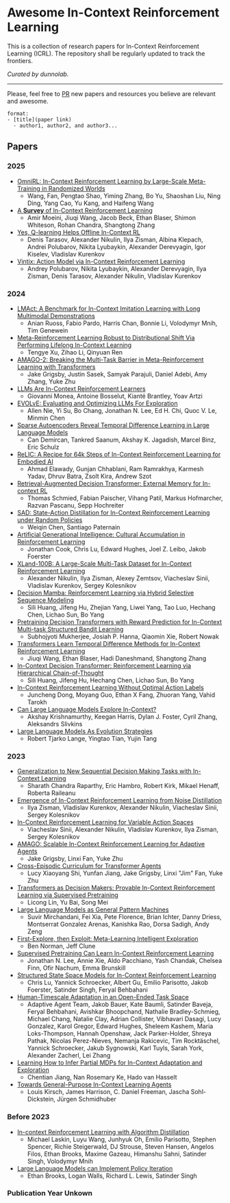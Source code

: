 # Awesome In-Context Reinforcement Learning 

This is a collection of research papers for In-Context Reinforcement Learning (ICRL). The repository shall be regularly updated to track the frontiers.

_Curated by dunnolab._

-----
Please, feel free to [PR](https://github.com/dunnolab/awesome-in-context-rl/pulls) new papers and resources you believe are relevant and awesome.
```
format:
- [title](paper link)
  - author1, author2, and author3...
```

## Papers
### 2025
- [OmniRL: In-Context Reinforcement Learning by Large-Scale Meta-Training in Randomized Worlds](https://arxiv.org/abs/2502.02869)
  - Wang, Fan, Pengtao Shao, Yiming Zhang, Bo Yu, Shaoshan Liu, Ning Ding, Yang Cao, Yu Kang, and Haifeng Wang
- [A **Survey** of In-Context Reinforcement Learning](https://arxiv.org/abs/2502.07978)
  - Amir Moeini, Jiuqi Wang, Jacob Beck, Ethan Blaser, Shimon Whiteson, Rohan Chandra, Shangtong Zhang
- [Yes, Q-learning Helps Offline In-Context RL](https://arxiv.org/abs/2502.17666)
  - Denis Tarasov, Alexander Nikulin, Ilya Zisman, Albina Klepach, Andrei Polubarov, Nikita Lyubaykin, Alexander Derevyagin, Igor Kiselev, Vladislav Kurenkov
- [Vintix: Action Model via In-Context Reinforcement Learning](https://arxiv.org/abs/2501.19400)
  - Andrey Polubarov, Nikita Lyubaykin, Alexander Derevyagin, Ilya Zisman, Denis Tarasov, Alexander Nikulin, Vladislav Kurenkov

### 2024
- [LMAct: A Benchmark for In-Context Imitation Learning with Long Multimodal Demonstrations](https://arxiv.org/abs/2412.01441)
  - Anian Ruoss, Fabio Pardo, Harris Chan, Bonnie Li, Volodymyr Mnih, Tim Genewein
- [Meta-Reinforcement Learning Robust to Distributional Shift Via Performing Lifelong In-Context Learning](https://proceedings.mlr.press/v235/xu24o.html)
  - Tengye Xu, Zihao Li, Qinyuan Ren
- [AMAGO-2: Breaking the Multi-Task Barrier in Meta-Reinforcement Learning with Transformers](https://arxiv.org/abs/2411.11188)
  - Jake Grigsby, Justin Sasek, Samyak Parajuli, Daniel Adebi, Amy Zhang, Yuke Zhu
- [LLMs Are In-Context Reinforcement Learners](https://arxiv.org/abs/2410.05362)
  - Giovanni Monea, Antoine Bosselut, Kianté Brantley, Yoav Artzi
- [EVOLvE: Evaluating and Optimizing LLMs For Exploration](https://arxiv.org/abs/2410.06238)
  - Allen Nie, Yi Su, Bo Chang, Jonathan N. Lee, Ed H. Chi, Quoc V. Le, Minmin Chen
- [Sparse Autoencoders Reveal Temporal Difference Learning in Large Language Models](https://arxiv.org/abs/2410.01280)
  - Can Demircan, Tankred Saanum, Akshay K. Jagadish, Marcel Binz, Eric Schulz
- [ReLIC: A Recipe for 64k Steps of In-Context Reinforcement Learning for Embodied AI](https://arxiv.org/abs/2410.02751)
  - Ahmad Elawady, Gunjan Chhablani, Ram Ramrakhya, Karmesh Yadav, Dhruv Batra, Zsolt Kira, Andrew Szot
- [Retrieval-Augmented Decision Transformer: External Memory for In-context RL](https://arxiv.org/abs/2410.07071)
  - Thomas Schmied, Fabian Paischer, Vihang Patil, Markus Hofmarcher, Razvan Pascanu, Sepp Hochreiter
- [SAD: State-Action Distillation for In-Context Reinforcement Learning under Random Policies](https://arxiv.org/abs/2410.19982)
  - Weiqin Chen, Santiago Paternain
- [Artificial Generational Intelligence: Cultural Accumulation in Reinforcement Learning](https://arxiv.org/abs/2406.00392)
  - Jonathan Cook, Chris Lu, Edward Hughes, Joel Z. Leibo, Jakob Foerster
- [XLand-100B: A Large-Scale Multi-Task Dataset for In-Context Reinforcement Learning](https://arxiv.org/abs/2406.08973)
  - Alexander Nikulin, Ilya Zisman, Alexey Zemtsov, Viacheslav Sinii, Vladislav Kurenkov, Sergey Kolesnikov
- [Decision Mamba: Reinforcement Learning via Hybrid Selective Sequence Modeling](https://arxiv.org/abs/2406.00079)
  - Sili Huang, Jifeng Hu, Zhejian Yang, Liwei Yang, Tao Luo, Hechang Chen, Lichao Sun, Bo Yang
- [Pretraining Decision Transformers with Reward Prediction for In-Context Multi-task Structured Bandit Learning](https://arxiv.org/abs/2406.05064)
  - Subhojyoti Mukherjee, Josiah P. Hanna, Qiaomin Xie, Robert Nowak
- [Transformers Learn Temporal Difference Methods for In-Context Reinforcement Learning](https://arxiv.org/abs/2405.13861)
  - Jiuqi Wang, Ethan Blaser, Hadi Daneshmand, Shangtong Zhang
- [In-Context Decision Transformer: Reinforcement Learning via Hierarchical Chain-of-Thought](https://arxiv.org/abs/2405.20692)
  - Sili Huang, Jifeng Hu, Hechang Chen, Lichao Sun, Bo Yang
- [In-Context Reinforcement Learning Without Optimal Action Labels](https://openreview.net/forum?id=8Dey9wo2qA)
  - Juncheng Dong, Moyang Guo, Ethan X Fang, Zhuoran Yang, Vahid Tarokh
- [Can Large Language Models Explore In-Context?](https://arxiv.org/abs/2403.15371)
  - Akshay Krishnamurthy, Keegan Harris, Dylan J. Foster, Cyril Zhang, Aleksandrs Slivkins
- [Large Language Models As Evolution Strategies](https://arxiv.org/abs/2402.18381)
  - Robert Tjarko Lange, Yingtao Tian, Yujin Tang
### 2023
- [Generalization to New Sequential Decision Making Tasks with In-Context Learning](https://arxiv.org/abs/2312.03801)
  - Sharath Chandra Raparthy, Eric Hambro, Robert Kirk, Mikael Henaff, Roberta Raileanu
- [Emergence of In-Context Reinforcement Learning from Noise Distillation](https://arxiv.org/abs/2312.12275)
  - Ilya Zisman, Vladislav Kurenkov, Alexander Nikulin, Viacheslav Sinii, Sergey Kolesnikov 
- [In-Context Reinforcement Learning for Variable Action Spaces](https://arxiv.org/abs/2312.13327)
  - Viacheslav Sinii, Alexander Nikulin, Vladislav Kurenkov, Ilya Zisman, Sergey Kolesnikov
- [AMAGO: Scalable In-Context Reinforcement Learning for Adaptive Agents](https://arxiv.org/abs/2310.09971)
  - Jake Grigsby, Linxi Fan, Yuke Zhu
- [Cross-Episodic Curriculum for Transformer Agents](https://arxiv.org/abs/2310.08549)
  - Lucy Xiaoyang Shi, Yunfan Jiang, Jake Grigsby, Linxi "Jim" Fan, Yuke Zhu
- [Transformers as Decision Makers: Provable In-Context Reinforcement Learning via Supervised Pretraining](https://arxiv.org/abs/2310.08566)
  - Licong Lin, Yu Bai, Song Mei
- [Large Language Models as General Pattern Machines](https://arxiv.org/abs/2307.04721)
  - Suvir Mirchandani, Fei Xia, Pete Florence, Brian Ichter, Danny Driess, Montserrat Gonzalez Arenas, Kanishka Rao, Dorsa Sadigh, Andy Zeng
- [First-Explore, then Exploit: Meta-Learning Intelligent Exploration](https://arxiv.org/abs/2307.02276)
  - Ben Norman, Jeff Clune
- [Supervised Pretraining Can Learn In-Context Reinforcement Learning](https://arxiv.org/abs/2306.14892)
  - Jonathan N. Lee, Annie Xie, Aldo Pacchiano, Yash Chandak, Chelsea Finn, Ofir Nachum, Emma Brunskill
- [Structured State Space Models for In-Context Reinforcement Learning](https://arxiv.org/abs/2303.03982)
  - Chris Lu, Yannick Schroecker, Albert Gu, Emilio Parisotto, Jakob Foerster, Satinder Singh, Feryal Behbahani
- [Human-Timescale Adaptation in an Open-Ended Task Space](https://arxiv.org/abs/2301.07608)
  - Adaptive Agent Team, Jakob Bauer, Kate Baumli, Satinder Baveja, Feryal Behbahani, Avishkar Bhoopchand, Nathalie Bradley-Schmieg, Michael Chang, Natalie Clay, Adrian Collister, Vibhavari Dasagi, Lucy Gonzalez, Karol Gregor, Edward Hughes, Sheleem Kashem, Maria Loks-Thompson, Hannah Openshaw, Jack Parker-Holder, Shreya Pathak, Nicolas Perez-Nieves, Nemanja Rakicevic, Tim Rocktäschel, Yannick Schroecker, Jakub Sygnowski, Karl Tuyls, Sarah York, Alexander Zacherl, Lei Zhang
- [Learning How to Infer Partial MDPs for In-Context Adaptation and Exploration](https://arxiv.org/abs/2302.04250)
  - Chentian Jiang, Nan Rosemary Ke, Hado van Hasselt
- [Towards General-Purpose In-Context Learning Agents](https://openreview.net/forum?id=zDTqQVGgzH)
  - Louis Kirsch, James Harrison, C. Daniel Freeman, Jascha Sohl-Dickstein, Jürgen Schmidhuber
### Before 2023
- [In-context Reinforcement Learning with Algorithm Distillation](https://arxiv.org/abs/2210.14215)
  - Michael Laskin, Luyu Wang, Junhyuk Oh, Emilio Parisotto, Stephen Spencer, Richie Steigerwald, DJ Strouse, Steven Hansen, Angelos Filos, Ethan Brooks, Maxime Gazeau, Himanshu Sahni, Satinder Singh, Volodymyr Mnih
- [Large Language Models can Implement Policy Iteration](https://arxiv.org/abs/2210.03821)
  - Ethan Brooks, Logan Walls, Richard L. Lewis, Satinder Singh
### Publication Year Unkown
